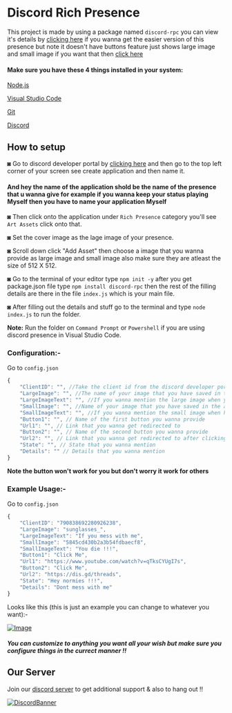 # Discord Rich Presence
This project is made by using a package named ```discord-rpc``` you can view it's details by [clicking here](https://www.npmjs.com/package/discord-rpc) if you wanna get the easier version of this presence but note it doesn't have buttons feature just shows large image and small image if you want that then [click here](https://github.com/Dinav69/Discord-Presence)

#### Make sure you have these 4 things installed in your system:
[Node.js](https://nodejs.org/en/download/)

[Visual Studio Code](https://code.visualstudio.com/)

[Git](https://git-scm.com/downloads)

[Discord](https://discord.com/)
## How to setup 
◙ Go to discord developer portal by [clicking here](https://discord.com/developers/applications) and then go to the top left corner of your screen see create application and then name it.
#### And hey the name of the application shold be the name of the presence that u wanna give for example if you wanna keep your status playing Myself then you have to name your application Myself

◙ Then click onto the application under ```Rich Presence``` category you'll see ```Art Assets``` click onto that.
 
◙ Set the cover image as the lage image of your presence.

◙ Scroll down click "Add Asset" then choose a image that you wanna provide as large image and small image also make sure they are atleast the size of 512 X 512.

◙ Go to the terminal of your editor type ```npm init -y``` after you get package.json file type ```npm install discord-rpc``` then the rest of the filling details are there in the file ```index.js``` which is your main file.

◙ After filling out the details and stuff go to the terminal and type ```node index.js``` to run the folder.

**Note:** Run the folder on ```Command Prompt``` or ```Powershell``` if you are using discord presence in Visual Studio Code.

### Configuration:-

Go to `config.json`

```js
{
    "ClientID": "", //Take the client id from the discord developer portal
    "LargeImage": "", //The name of your image that you have saved in the art asset of your application 
    "LargeImageText": "", //If you wanna mention the large image when you hover your mouse then fill this whatever you want
    "SmallImage": "", //Name of your image that you have saved in the art asset of your application
    "SmallImageText": "", //If you wanna mention the small image when hover the cursor then fill this up whatever you want
    "Button1": "", // Name of the first button you wanna provide
    "Url1": "", // Link that you wanna get redirected to 
    "Button2": "", // Name of the second button you wanna provide 
    "Url2": "", // Link that you wanna get redirected to after clicking the button
    "State": "", // State that you wanna mention
    "Details": "" // Details that you wanna mention
}
```
**Note the button won't work for you but don't worry it work for others**

### Example Usage:-

Go to `config.json`

```js
{
    "ClientID": "790838692280926238",
    "LargeImage": "sunglasses_", 
    "LargeImageText": "If you mess with me",
    "SmallImage": "5845cd430b2a3b54fdbaecf8",
    "SmallImageText": "You die !!!",
    "Button1": "Click Me",
    "Url1": "https://www.youtube.com/watch?v=qTksCYUgI7s",
    "Button2": "Click Me",
    "Url2": "https://dis.gd/threads",
    "State": "Hey normies !!!",
    "Details": "Dont mess with me"
}
```

Looks like this (this is just an example you can change to whatever you want):-

[![Image](https://cdn.discordapp.com/attachments/809031839032672327/812945587757776956/example.png)](https://discord.gg/RWSEj6JrjJ)

##### You can customize to anything you want all your wish but make sure you configure things in the currect manner !!

## Our Server
Join our [discord server](https://discord.gg/RWSEj6JrjJ) to get additional support & also to hang out !!

[![DiscordBanner](https://invidget.switchblade.xyz/RWSEj6JrjJ)](https://discord.gg/RWSEj6JrjJ)

